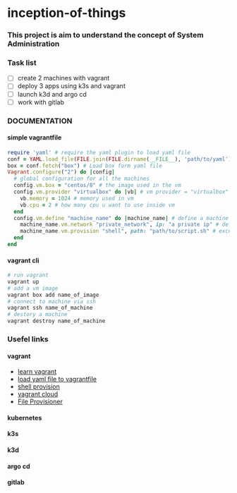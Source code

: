 # inception-of-things
### This project is aim to understand the concept of  System Administration

### Task list
 - [ ] create 2 machines with vagrant
 - [ ] deploy 3 apps using k3s and vagrant
 - [ ] launch k3d and argo cd
 - [ ] work with gitlab

### DOCUMENTATION
#### simple vagrantfile
```ruby
require 'yaml' # require the yaml plugin to load yaml file
conf = YAML.load_file(FILE.join(FILE.dirname(__FILE__), 'path/to/yaml')) # yaml file works a .env in this partical case
box = conf.fetch("box") # Load box form yaml file
Vagrant.configure("2") do |config|
  # global configuration for all the machines
  config.vm.box = "centos/8" # the image used in the vm
  config.vm.provider "virtualbox" do |vb| # vm provider = "virtualbox"
    vb.memory = 1024 # memory used in vm
    vb.cpu = 2 # how many cpu u want to use inside vm
  end
  config.vm.define "machine_name" do |machine_name| # define a machine with the name machine_name
    machine_name.vm.network "private_network", ip: "a private ip" # define the ip of the machine
    machine_name.vm.provision "shell", path: "path/to/script.sh" # excute a script shell inside the machine
  end
end
```
#### vagrant cli
```bash
# run vagrant
vagrant up
# add a vm image
vagrant box add name_of_image
# connect to machine via ssh
vagrant ssh name_of_machine
# destory a machine
vagrant destroy name_of_machine
```

### Usefel links
#### vagrant
 - [learn vagrant](https://learn.hashicorp.com/collections/vagrant/getting-started)
 - [load yaml file to vagrantfile](https://blog.scottlowe.org/2016/01/14/improved-way-yaml-vagrant/)
 - [shell provision](https://www.vagrantup.com/docs/provisioning/shell)
 - [vagrant cloud](https://app.vagrantup.com/boxes/search)
 - [File Provisioner](https://www.vagrantup.com/docs/provisioning/file0)

#### kubernetes
#### k3s
#### k3d
#### argo cd
#### gitlab